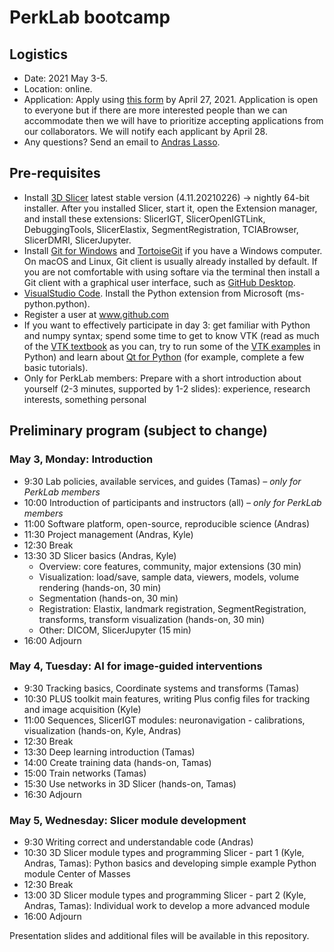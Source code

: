 # PerkLab bootcamp

## Logistics

- Date:	2021 May 3-5.
- Location: online.
- Application: Apply using [this form](https://forms.gle/SCY3oxFrmDd7VVM86) by April 27, 2021. Application is open to everyone but if there are more interested people than we can accommodate then we will have to prioritize accepting applications from our collaborators. We will notify each applicant by April 28.
- Any questions? Send an email to [Andras Lasso](mailto:lasso@queensu.ca).

## Pre-requisites
- Install [3D Slicer](http://download.slicer.org/) latest stable version (4.11.20210226) -> nightly 64-bit installer. After you installed Slicer, start it, open the Extension manager, and install these extensions: SlicerIGT, SlicerOpenIGTLink, DebuggingTools, SlicerElastix, SegmentRegistration, TCIABrowser, SlicerDMRI, SlicerJupyter.
- Install [Git for Windows](https://git-scm.com/download/win) and [TortoiseGit](https://tortoisegit.org/) if you have a Windows computer. On macOS and Linux, Git client is usually already installed by default. If you are not comfortable with using softare via the terminal then install a Git client with a graphical user interface, such as [GitHub Desktop](https://desktop.github.com/).
- [VisualStudio Code](https://code.visualstudio.com/). Install the Python extension from Microsoft (ms-python.python).
- Register a user at www.github.com
- If you want to effectively participate in day 3: get familiar with Python and numpy syntax; spend some time to get to know VTK (read as much of the [VTK textbook](https://vtk.org/vtk-textbook/) as you can, try to run some of the [VTK examples](https://kitware.github.io/vtk-examples/site/) in Python) and learn about [Qt for Python](https://www.qt.io/qt-for-python) (for example, complete a few basic tutorials).
- Only for PerkLab members: Prepare with a short introduction about yourself (2-3 minutes, supported by 1-2 slides): experience, research interests, something personal

## Preliminary program (subject to change)

### May 3, Monday: Introduction
- 9:30	Lab policies, available services, and guides (Tamas) _– only for PerkLab members_
- 10:00	Introduction of participants and instructors (all) _– only for PerkLab members_
- 11:00	Software platform, open-source, reproducible science (Andras)
- 11:30 Project management (Andras, Kyle)
- 12:30	Break
- 13:30	3D Slicer basics (Andras, Kyle)
  - Overview: core features, community, major extensions (30 min)
  - Visualization: load/save, sample data, viewers, models, volume rendering (hands-on, 30 min)
  - Segmentation (hands-on, 30 min)
  - Registration: Elastix, landmark registration, SegmentRegistration, transforms, transform visualization (hands-on, 30 min)
  - Other: DICOM, SlicerJupyter (15 min)
- 16:00	Adjourn

### May 4, Tuesday: AI for image-guided interventions
- 9:30	Tracking basics, Coordinate systems and transforms (Tamas)
- 10:30	PLUS toolkit main features, writing Plus config files for tracking and image acquisition (Kyle)
- 11:00	Sequences, SlicerIGT modules: neuronavigation - calibrations, visualization (hands-on, Kyle, Andras)
- 12:30	Break
- 13:30 Deep learning introduction (Tamas)
- 14:00	Create training data (hands-on, Tamas)
- 15:00	Train networks (Tamas)
- 15:30	Use networks in 3D Slicer (hands-on, Tamas)
- 16:30	Adjourn

### May 5, Wednesday: Slicer module development
- 9:30	Writing correct and understandable code (Andras)
- 10:30	3D Slicer module types and programming Slicer - part 1 (Kyle, Andras, Tamas): Python basics and developing simple example Python module Center of Masses
- 12:30	Break
- 13:00	3D Slicer module types and programming Slicer - part 2 (Kyle, Andras, Tamas): Individual work to develop a more advanced module
- 16:00	Adjourn

Presentation slides and additional files will be available in this repository.
